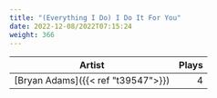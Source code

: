 ```yaml
---
title: "(Everything I Do) I Do It For You"
date: 2022-12-08/2022T07:15:24
weight: 366
---
```




 Artist | Plays 
----- | -----:
[Bryan Adams]({{< ref "t39547">}}) | 4
